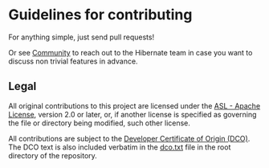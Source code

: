 Guidelines for contributing
====

For anything simple, just send pull requests!

Or see [Community](http://hibernate.org/community/) to reach out to the Hibernate team in case you want to discuss non trivial features in advance.

## Legal

All original contributions to this project are licensed under the
[ASL - Apache License](https://www.apache.org/licenses/LICENSE-2.0),
version 2.0 or later, or, if another license is specified as governing the file or directory being
modified, such other license.

All contributions are subject to the [Developer Certificate of Origin (DCO)](https://developercertificate.org/).
The DCO text is also included verbatim in the [dco.txt](dco.txt) file in the root directory of the repository.
